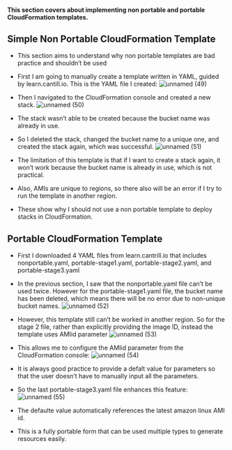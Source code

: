#### This section covers about implementing non portable and portable CloudFormation templates.

## Simple Non Portable CloudFormation Template
* This section aims to understand why non portable templates are bad practice and shouldn’t be used

* First I am going to manually create a template written in YAML, guided by learn.cantill.io. This is the YAML file I created:
![unnamed (49)](https://github.com/yehjuneheo/AWS_HOL/assets/51499085/6bb357ca-480c-4f71-b0eb-95ec22d223eb)

* Then I navigated to the CloudFormation console and created a new stack.
![unnamed (50)](https://github.com/yehjuneheo/AWS_HOL/assets/51499085/4395d017-35f4-4c68-87bc-7937d47bc920)
* The stack wasn’t able to be created because the bucket name was already in use.

* So I deleted the stack, changed the bucket name to a unique one, and created the stack again, which was successful.
![unnamed (51)](https://github.com/yehjuneheo/AWS_HOL/assets/51499085/74123b1a-1ce6-46c5-aa9b-908e5eb6b138)

* The limitation of this template is that if I want to create a stack again, it won’t work because the bucket name is already in use, which is not practical.
* Also, AMIs are unique to regions, so there also will be an error if I try to run the template in another region.
* These show why I should not use a non portable template to deploy stacks in CloudFormation.

## Portable CloudFormation Template
* First I downloaded 4 YAML files from learn.cantrill.io that includes nonportable.yaml, portable-stage1.yaml, portable-stage2.yaml, and  portable-stage3.yaml
* In the previous section, I saw that the nonportable.yaml file can’t be used twice. However for the portable-stage1.yaml file, the bucket name has been deleted, which means there will be no error due to non-unique bucket names.
![unnamed (52)](https://github.com/yehjuneheo/AWS_HOL/assets/51499085/aa4d3207-333f-4859-984a-75d12651cfb2)

* However, this template still can’t be worked in another region. So for the stage 2 file, rather than explicitly providing the image ID, instead the template uses AMIid parameter
![unnamed (53)](https://github.com/yehjuneheo/AWS_HOL/assets/51499085/60713ea7-8f09-4b2d-abba-07959eeb0d90)

* This allows me to configure the AMIid parameter from the CloudFormation console:
![unnamed (54)](https://github.com/yehjuneheo/AWS_HOL/assets/51499085/bf104054-48ed-4824-8876-5c45e518517c)

* It is always good practice to provide a defalt value for parameters so that the user doesn’t have to manually input all the parameters.
* So the last portable-stage3.yaml file enhances this feature:
![unnamed (55)](https://github.com/yehjuneheo/AWS_HOL/assets/51499085/15506e20-ba83-4b7b-a200-294770cfef03)
* The defaulte value automatically references the latest amazon linux AMI id.
* This is a fully portable form that can be used multiple types to generate resources easily.
